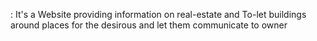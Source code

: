 : It's a Website providing information on real-estate and To-let buildings around places for the desirous and let them communicate to owner

